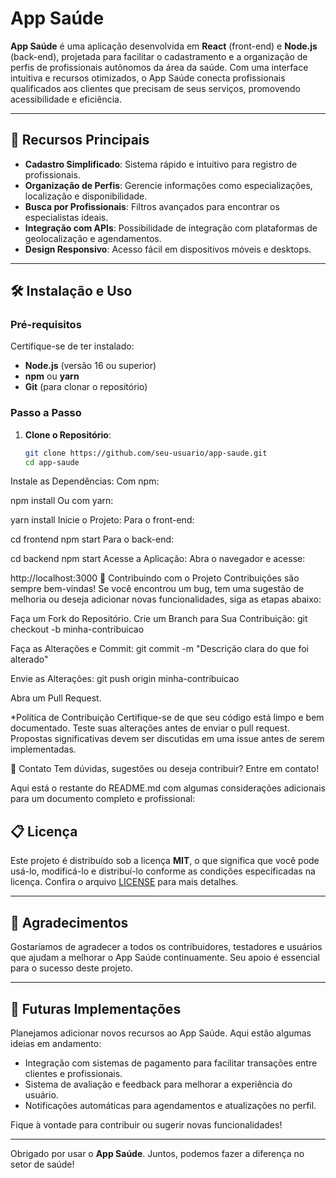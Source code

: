 # App Saúde

**App Saúde** é uma aplicação desenvolvida em **React** (front-end) e **Node.js** (back-end), projetada para facilitar o cadastramento e a organização de perfis de profissionais autônomos da área da saúde. Com uma interface intuitiva e recursos otimizados, o App Saúde conecta profissionais qualificados aos clientes que precisam de seus serviços, promovendo acessibilidade e eficiência.

---

## 🚀 Recursos Principais

- **Cadastro Simplificado**: Sistema rápido e intuitivo para registro de profissionais.
- **Organização de Perfis**: Gerencie informações como especializações, localização e disponibilidade.
- **Busca por Profissionais**: Filtros avançados para encontrar os especialistas ideais.
- **Integração com APIs**: Possibilidade de integração com plataformas de geolocalização e agendamentos.
- **Design Responsivo**: Acesso fácil em dispositivos móveis e desktops.

---

## 🛠️ Instalação e Uso

### Pré-requisitos
Certifique-se de ter instalado:
- **Node.js** (versão 16 ou superior)
- **npm** ou **yarn**
- **Git** (para clonar o repositório)

### Passo a Passo

1. **Clone o Repositório**:
   ```bash
   git clone https://github.com/seu-usuario/app-saude.git
   cd app-saude
Instale as Dependências: Com npm:

npm install
Ou com yarn:

yarn install
Inicie o Projeto: Para o front-end:

cd frontend
npm start
Para o back-end:

cd backend
npm start
Acesse a Aplicação: Abra o navegador e acesse:

http://localhost:3000
🤝 Contribuindo com o Projeto
Contribuições são sempre bem-vindas! Se você encontrou um bug, tem uma sugestão de melhoria ou deseja adicionar novas funcionalidades, siga as etapas abaixo:

Faça um Fork do Repositório.
Crie um Branch para Sua Contribuição:
git checkout -b minha-contribuicao

Faça as Alterações e Commit:
git commit -m "Descrição clara do que foi alterado"

Envie as Alterações:
git push origin minha-contribuicao

Abra um Pull Request.

*Política de Contribuição
Certifique-se de que seu código está limpo e bem documentado.
Teste suas alterações antes de enviar o pull request.
Propostas significativas devem ser discutidas em uma issue antes de serem implementadas.

📩 Contato
Tem dúvidas, sugestões ou deseja contribuir? Entre em contato!

Aqui está o restante do README.md com algumas considerações adicionais para um documento completo e profissional:

## 📋 Licença

Este projeto é distribuído sob a licença **MIT**, o que significa que você pode usá-lo, modificá-lo e distribuí-lo conforme as condições especificadas na licença. Confira o arquivo [LICENSE](LICENSE) para mais detalhes.

---

## 🌟 Agradecimentos

Gostaríamos de agradecer a todos os contribuidores, testadores e usuários que ajudam a melhorar o App Saúde continuamente. Seu apoio é essencial para o sucesso deste projeto.

---

## 🔄 Futuras Implementações

Planejamos adicionar novos recursos ao App Saúde. Aqui estão algumas ideias em andamento:
- Integração com sistemas de pagamento para facilitar transações entre clientes e profissionais.
- Sistema de avaliação e feedback para melhorar a experiência do usuário.
- Notificações automáticas para agendamentos e atualizações no perfil.
  
Fique à vontade para contribuir ou sugerir novas funcionalidades!

---

Obrigado por usar o **App Saúde**. Juntos, podemos fazer a diferença no setor de saúde!
